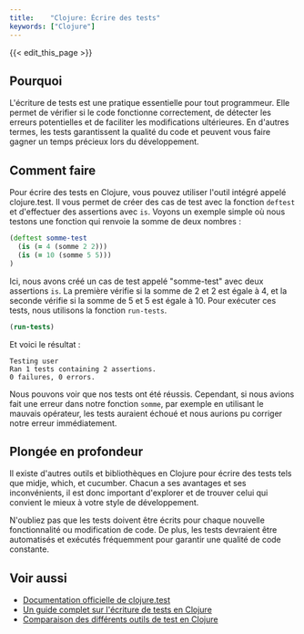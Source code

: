 ```yaml
---
title:    "Clojure: Écrire des tests"
keywords: ["Clojure"]
---
```


{{< edit_this_page >}}

## Pourquoi

L'écriture de tests est une pratique essentielle pour tout programmeur. Elle permet de vérifier si le code fonctionne correctement, de détecter les erreurs potentielles et de faciliter les modifications ultérieures. En d'autres termes, les tests garantissent la qualité du code et peuvent vous faire gagner un temps précieux lors du développement.

## Comment faire

Pour écrire des tests en Clojure, vous pouvez utiliser l'outil intégré appelé clojure.test. Il vous permet de créer des cas de test avec la fonction `deftest` et d'effectuer des assertions avec `is`. Voyons un exemple simple où nous testons une fonction qui renvoie la somme de deux nombres :

```Clojure
(deftest somme-test
  (is (= 4 (somme 2 2)))
  (is (= 10 (somme 5 5)))
)
```

Ici, nous avons créé un cas de test appelé "somme-test" avec deux assertions `is`. La première vérifie si la somme de 2 et 2 est égale à 4, et la seconde vérifie si la somme de 5 et 5 est égale à 10. Pour exécuter ces tests, nous utilisons la fonction `run-tests`.

```Clojure
(run-tests)
```

Et voici le résultat :

```
Testing user
Ran 1 tests containing 2 assertions.
0 failures, 0 errors.
```

Nous pouvons voir que nos tests ont été réussis. Cependant, si nous avions fait une erreur dans notre fonction `somme`, par exemple en utilisant le mauvais opérateur, les tests auraient échoué et nous aurions pu corriger notre erreur immédiatement.

## Plongée en profondeur

Il existe d'autres outils et bibliothèques en Clojure pour écrire des tests tels que midje, which, et cucumber. Chacun a ses avantages et ses inconvénients, il est donc important d'explorer et de trouver celui qui convient le mieux à votre style de développement.

N'oubliez pas que les tests doivent être écrits pour chaque nouvelle fonctionnalité ou modification de code. De plus, les tests devraient être automatisés et exécutés fréquemment pour garantir une qualité de code constante.

## Voir aussi

- [Documentation officielle de clojure.test](https://clojure.github.io/clojure/clojure.test-api.html)
- [Un guide complet sur l'écriture de tests en Clojure](https://www.braveclojure.com/testing/)
- [Comparaison des différents outils de test en Clojure](https://medium.com/@randycoulman/choosing-a-clojure-testing-tool-85d16753a227)